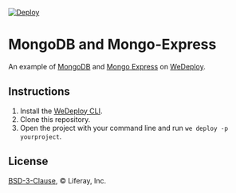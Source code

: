 [![Deploy](https://cdn.wedeploy.com/images/deploy.svg)](https://console.wedeploy.com/deploy?repo=https://github.com/wedeploy-examples/mongodb-example)

# MongoDB and Mongo-Express

An example of [MongoDB](https://hub.docker.com/_/mongo/) and [Mongo Express](https://hub.docker.com/_/mongo-express) on [WeDeploy](https://wedeploy.com/).

## Instructions

1. Install the [WeDeploy CLI](https://wedeploy.com/docs/intro/using-the-command-line/).
2. Clone this repository.
3. Open the project with your command line and run `we deploy -p yourproject`.

## License

[BSD-3-Clause](./LICENSE.md), © Liferay, Inc.
